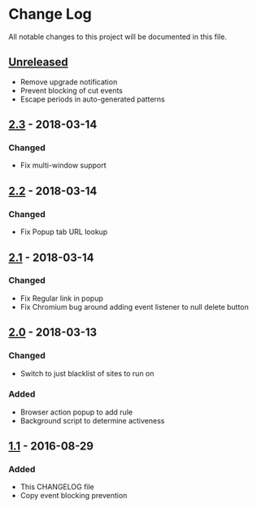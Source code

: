 # Change Log

All notable changes to this project will be documented in this file.

## [Unreleased]
- Remove upgrade notification
- Prevent blocking of cut events
- Escape periods in auto-generated patterns

## [2.3] - 2018-03-14
### Changed
- Fix multi-window support

## [2.2] - 2018-03-14
### Changed
- Fix Popup tab URL lookup

## [2.1] - 2018-03-14
### Changed
- Fix Regular link in popup
- Fix Chromium bug around adding event listener to null delete button

## [2.0] - 2018-03-13
### Changed
- Switch to just blacklist of sites to run on

### Added
- Browser action popup to add rule
- Background script to determine activeness

## [1.1] - 2016-08-29
### Added
- This CHANGELOG file
- Copy event blocking prevention

[Unreleased]: https://github.com/jswanner/DontFuckWithPaste/compare/v2.3...HEAD
[2.3]: https://github.com/jswanner/DontFuckWithPaste/compare/v2.2...v2.3
[2.2]: https://github.com/jswanner/DontFuckWithPaste/compare/v2.1...v2.2
[2.1]: https://github.com/jswanner/DontFuckWithPaste/compare/v2.0...v2.1
[2.0]: https://github.com/jswanner/DontFuckWithPaste/compare/v1.1...v2.0
[1.1]: https://github.com/jswanner/DontFuckWithPaste/compare/v1.0...v1.1
